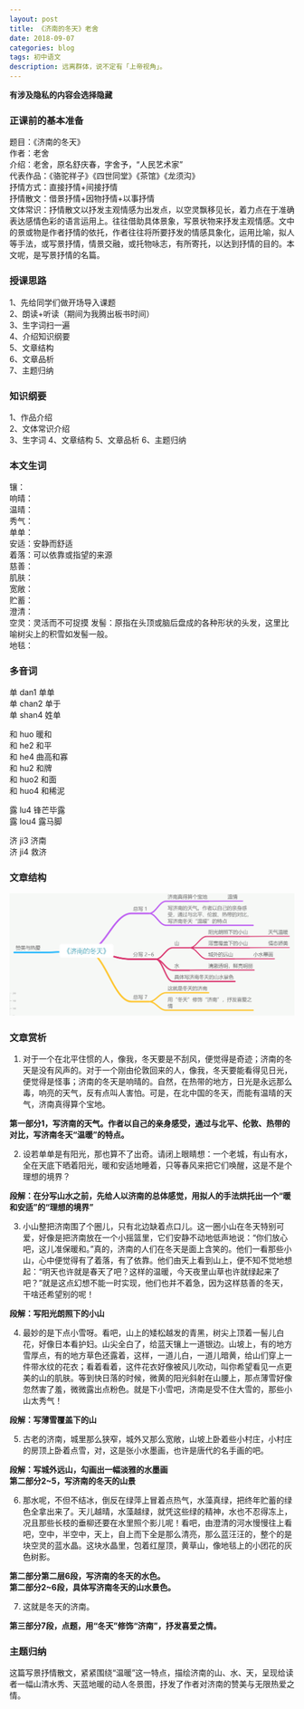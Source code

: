 ```yaml
---
layout: post
title: 《济南的冬天》老舍
date: 2018-09-07
categories: blog
tags: 初中语文
description: 远离群体，说不定有「上帝视角」。
---
```

**有涉及隐私的内容会选择隐藏**   
### 正课前的基本准备  
题目：《济南的冬天》  
作者：老舍  
介绍：老舍，原名舒庆春，字舍予，“人民艺术家”  
代表作品：《骆驼祥子》《四世同堂》《茶馆》《龙须沟》  
抒情方式：直接抒情+间接抒情  
抒情散文：借景抒情+因物抒情+以事抒情  
文体常识：抒情散文以抒发主观情感为出发点，以空灵飘移见长，着力点在于准确表达感情色彩的语言运用上。往往借助具体景象，写景状物来抒发主观情感。文中的景或物是作者抒情的依托，作者往往将所要抒发的情感具象化，运用比喻，拟人等手法，或写景抒情，情景交融，或托物咏志，有所寄托，以达到抒情的目的。本文呢，是写景抒情的名篇。  
### 授课思路  
1、先给同学们做开场导入课题  
2、朗读+听读（期间为我腾出板书时间）  
3、生字词扫一遍  
4、介绍知识纲要  
5、文章结构  
6、文章品析  
7、主题归纳  
### 知识纲要  
1、作品介绍  
2、文体常识介绍  
3、生字词
4、文章结构
5、文章品析
6、主题归纳
### 本文生词  
镶：  
响晴：  
温晴：  
秀气：  
单单：  
安适：安静而舒适    
着落：可以依靠或指望的来源    
慈善：  
肌肤：  
宽敞：  
贮蓄：  
澄清：  
空灵：灵活而不可捉摸
发髻：原指在头顶或脑后盘成的各种形状的头发，这里比喻树尖上的积雪如发髻一般。  
地毯：  
### 多音词  
单  dan1 单单  
单  chan2 单于  
单  shan4 姓单  

和  huo 暖和  
和  he2 和平  
和  he4 曲高和寡  
和  hu2 和牌  
和  huo2 和面  
和  huo4 和稀泥  

露  lu4 锋芒毕露  
露  lou4 露马脚   

济  ji3 济南  
济  ji4 救济   
### 文章结构  
![img](/img/pic/济南的冬天1.png)  

### 文章赏析  
1. 对于一个在北平住惯的人，像我，冬天要是不刮风，便觉得是奇迹；济南的冬天是没有风声的。对于一个刚由伦敦回来的人，像我，冬天要能看得见日光，便觉得是怪事；济南的冬天是响晴的。自然，在热带的地方，日光是永远那么毒，响亮的天气，反有点叫人害怕。可是，在北中国的冬天，而能有温晴的天气，济南真得算个宝地。

**第一部分1，写济南的天气。作者以自己的亲身感受，通过与北平、伦敦、热带的对比，写济南冬天“温暖”的特点。**

2. 设若单单是有阳光，那也算不了出奇。请闭上眼睛想：一个老城，有山有水，全在天底下晒着阳光，暖和安适地睡着，只等春风来把它们唤醒，这是不是个理想的境界？

**段解：在分写山水之前，先给人以济南的总体感觉，用拟人的手法烘托出一个“暖和安适”的“理想的境界”**

3. 小山整把济南围了个圈儿，只有北边缺着点口儿。这一圈小山在冬天特别可爱，好像是把济南放在一个小摇篮里，它们安静不动地低声地说：“你们放心吧，这儿准保暖和。”真的，济南的人们在冬天是面上含笑的。他们一看那些小山，心中便觉得有了着落，有了依靠。他们由天上看到山上，便不知不觉地想起：“明天也许就是春天了吧？这样的温暖，今天夜里山草也许就绿起来了吧？”就是这点幻想不能一时实现，他们也并不着急，因为这样慈善的冬天，干啥还希望别的呢！

**段解：写阳光朗照下的小山**  

4. 最妙的是下点小雪呀。看吧，山上的矮松越发的青黑，树尖上顶着一髻儿白花，好像日本看护妇。山尖全白了，给蓝天镶上一道银边。山坡上，有的地方雪厚点，有的地方草色还露着，这样，一道儿白，一道儿暗黄，给山们穿上一件带水纹的花衣；看着看着，这件花衣好像被风儿吹动，叫你希望看见一点更美的山的肌肤。等到快日落的时候，微黄的阳光斜射在山腰上，那点薄雪好像忽然害了羞，微微露出点粉色。就是下小雪吧，济南是受不住大雪的，那些小山太秀气！

**段解：写薄雪覆盖下的山**  

5. 古老的济南，城里那么狭窄，城外又那么宽敞，山坡上卧着些小村庄，小村庄的房顶上卧着点雪，对，这是张小水墨画，也许是唐代的名手画的吧。

**段解：写城外远山，勾画出一幅淡雅的水墨画**  
**第二部分2~5，写济南的冬天的山景**

6. 那水呢，不但不结冰，倒反在绿萍上冒着点热气，水藻真绿，把终年贮蓄的绿色全拿出来了。天儿越晴，水藻越绿，就凭这些绿的精神，水也不忍得冻上，况且那些长枝的垂柳还要在水里照个影儿呢！看吧，由澄清的河水慢慢往上看吧，空中，半空中，天上，自上而下全是那么清亮，那么蓝汪汪的，整个的是块空灵的蓝水晶。这块水晶里，包着红屋顶，黄草山，像地毯上的小团花的灰色树影。

**第二部分第二层6段，写济南的冬天的水色。**  
**第二部分2~6段，具体写济南冬天的山水景色。**  

7. 这就是冬天的济南。  

**第三部分7段，点题，用“冬天”修饰“济南”，抒发喜爱之情。**  

### 主题归纳  
这篇写景抒情散文，紧紧围绕“温暖”这一特点，描绘济南的山、水、天，呈现给读者一幅山清水秀、天蓝地暖的动人冬景图，抒发了作者对济南的赞美与无限热爱之情。  
